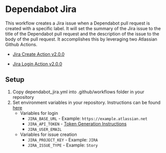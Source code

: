# Dependabot Jira

This workflow creates a Jira issue when a Dependabot pull request is created with a specific label. It will set the summary of the Jira issue to the title of the Dependabot pull request and the description of the issue to the body of the pull request. It accomplishes this by leveraging two Atlassian Github Actions.

- [Jira Create Action v2.0.0](https://github.com/atlassian/gajira-create/tree/v2.0.0)

- [Jira Login Action v2.0.0](https://github.com/atlassian/gajira-login/tree/v2.0.0)

## Setup
1. Copy dependabot_jira.yml into .github/workflows folder in your repository
2. Set environment variables in your repository. Instructions can be found [here](https://help.github.com/en/actions/configuring-and-managing-workflows/creating-and-storing-encrypted-secrets#creating-encrypted-secrets)
    - Variables for login
      - `JIRA_BASE_URL` - Example: `https://example.atlassian.net`
      - `JIRA_API_TOKEN` - [Token Generation Instructions](https://confluence.atlassian.com/cloud/api-tokens-938839638.html)
      - `JIRA_USER_EMAIL`
    - Variables for issue creation
      - `JIRA_PROJECT_KEY` - Example: `JIRA`
      - `JIRA_ISSUE_TYPE` - Example: `Story`
